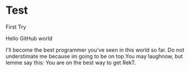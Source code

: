 # Test
First Try

Hello GitHub world

I'll become the best programmer you've seen in this world so far. Do not understimate me because im going to be on top.You may laughnow, but lemme say this: You are on the best way to get RekT.
